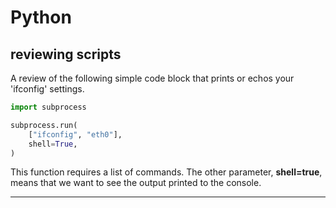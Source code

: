 # Python

## reviewing scripts

A review of the following simple code block that prints or echos your 'ifconfig' settings.

```python
import subprocess

subprocess.run(
	["ifconfig", "eth0"],
	shell=True,
)
```

This function requires a  list of commands. The other parameter, __shell=true__, means that we want to see the output printed to the console.

---
